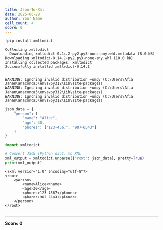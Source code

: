 ```yaml
---
title: Json-To-Xml
date: 2025-06-28
author: Your Name
cell_count: 4
score: 0
---
```


```python
!pip install xmltodict

```

    Collecting xmltodict
      Downloading xmltodict-0.14.2-py2.py3-none-any.whl.metadata (8.0 kB)
    Downloading xmltodict-0.14.2-py2.py3-none-any.whl (10.0 kB)
    Installing collected packages: xmltodict
    Successfully installed xmltodict-0.14.2
    

    WARNING: Ignoring invalid distribution ~umpy (C:\Users\Afia Jahan\anaconda3\envs\py312\Lib\site-packages)
    WARNING: Ignoring invalid distribution ~umpy (C:\Users\Afia Jahan\anaconda3\envs\py312\Lib\site-packages)
    WARNING: Ignoring invalid distribution ~umpy (C:\Users\Afia Jahan\anaconda3\envs\py312\Lib\site-packages)
    


```python
json_data = {
    "person": {
        "name": "Alice",
        "age": 30,
        "phones": ["123-4567", "987-6543"]
    }
}

```


```python
import xmltodict

# Convert JSON (Python dict) to XML
xml_output = xmltodict.unparse({"root": json_data}, pretty=True)
print(xml_output)


```

    <?xml version="1.0" encoding="utf-8"?>
    <root>
    	<person>
    		<name>Alice</name>
    		<age>30</age>
    		<phones>123-4567</phones>
    		<phones>987-6543</phones>
    	</person>
    </root>
    


```python

```


---
**Score: 0**